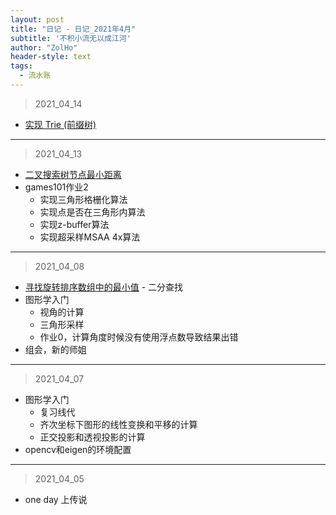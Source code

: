```yaml
---
layout: post
title: "日记 - 日记_2021年4月"
subtitle: '不积小流无以成江河'
author: "ZolHo"
header-style: text
tags:
  - 流水账
---
```


> 2021_04_14

- [实现 Trie (前缀树)](https://leetcode-cn.com/problems/implement-trie-prefix-tree/)

---

> 2021_04_13

- [二叉搜索树节点最小距离](https://leetcode-cn.com/problems/minimum-distance-between-bst-nodes/)
- games101作业2
  - 实现三角形格栅化算法
  - 实现点是否在三角形内算法
  - 实现z-buffer算法
  - 实现超采样MSAA 4x算法

---

> 2021_04_08

- [寻找旋转排序数组中的最小值](https://leetcode-cn.com/problems/find-minimum-in-rotated-sorted-array/) - 二分查找
- 图形学入门
  - 视角的计算
  - 三角形采样
  - 作业0，计算角度时候没有使用浮点数导致结果出错
- 组会，新的师姐

---

> 2021_04_07

- 图形学入门
  - 复习线代
  - 齐次坐标下图形的线性变换和平移的计算
  - 正交投影和透视投影的计算
- opencv和eigen的环境配置

---

> 2021_04_05

- one day 上传说
